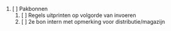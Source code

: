 1. [ ] Pakbonnen
    1. [ ] Regels uitprinten op volgorde van invoeren
    1. [ ] 2e bon intern met opmerking voor distributie/magazijn
